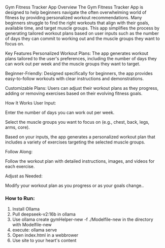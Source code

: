 Gym Fitness Tracker App
Overview
The Gym Fitness Tracker App is designed to help beginners navigate the often overwhelming world of fitness by providing personalized workout recommendations. Many beginners struggle to find the right workouts that align with their goals, available time, and target muscle groups. This app simplifies the process by generating tailored workout plans based on user inputs such as the number of days they can commit to working out and the muscle groups they want to focus on.

Key Features
Personalized Workout Plans: The app generates workout plans tailored to the user's preferences, including the number of days they can work out per week and the muscle groups they want to target.

Beginner-Friendly: Designed specifically for beginners, the app provides easy-to-follow workouts with clear instructions and demonstrations.

Customizable Plans: Users can adjust their workout plans as they progress, adding or removing exercises based on their evolving fitness goals.

How It Works
User Input:

Enter the number of days you can work out per week.

Select the muscle groups you want to focus on (e.g., chest, back, legs, arms, core).

Based on your inputs, the app generates a personalized workout plan that includes a variety of exercises targeting the selected muscle groups.

Follow Along:

Follow the workout plan with detailed instructions, images, and videos for each exercise.

Adjust as Needed:

Modify your workout plan as you progress or as your goals change..


### How to Run:
1. Install Ollama
2. Pull deepseek-v2:16b in ollama
3. Use ollama create gymHelper-new -f ./Modelfile-new in the directory with Modelfile-new
4. execute: ollama serve
5. Open index.html in a webbrower 
6. Use site to your heart's content
